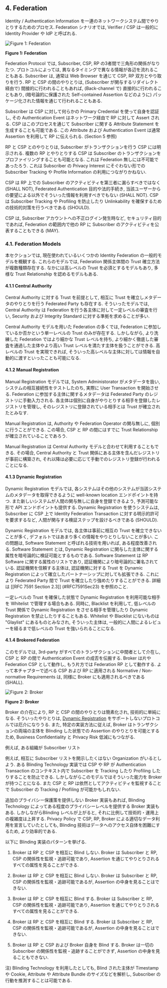 <a name="sec4"></a>

## 4. Federation

Identity / Authentication Information を一連のネットワークシステム間でやりとりするためのプロセス.
Federation シナリオでは, Verifier / CSP は一般的に Identity Provider や IdP と呼ばれる.

<!-- Federation is a process that allows for the conveyance of identity and authentication information across a set of networked systems. In a federation scenario, the verifier or CSP is often known as the *identity provider*, or IdP. -->

![Figure 1: Federation](sp800-63c/media/federation.png)

**Figure 1: Federation**

Federation Protocol では, Subscriber, CSP, RP の3者間で三角形の関係がなりたつ.
プロトコルによっては, 異なるタイミングで異なる情報が各辺を流れることもある.
Subscriber は, 通常は Web Browser を通じて CSP, RP 双方とやり取りを行う.
RP と CSP の間のやりとりは, (Subscriber が関与するリダイレクト経由で) 間接的に行われることもあれば, (Back-channel で) 直接的に行われることもあり, (暗号論的に保護された Self-contained Assertion などのように) パッケージ化された情報を通じて行われることもある.

<!-- In a federation protocol, a triangle is formed between the subscriber, the CSP, and the RP (Figure 1). Depending on the specifics of the protocol, different information passes across each leg of the triangle at different times. The subscriber communicates with both the CSP and the RP, usually through a web browser. The RP communicates with the CSP, though this communication can happen indirectly (through redirects involving the subscriber), directly (through a back-channel connection), or via a packaged information bundle (such as a cryptographically protected and self-contained assertion). -->

Subscriber は CSP に対して何らかの Primary Credential を使って自身を認証し, その Authentication Event はネットワーク経由で RP に対して Assert される.
CSP はこのプロセスを通じて Subscriber に関する Attribute Statement を生成することも可能である.
この Attribute および Authentication Event は通常 Assertion を利用して RP に伝えられる. (Section 5 参照)

<!-- The subscriber authenticates to the CSP using some form of primary credential, and then that authentication event is asserted to the RP across the network. The CSP can also make attribute statements about the subscriber as part of this process. These attributes and authentication event information are usually carried to the RP through the use of an assertion (see section 5.). -->

RP と CSP とのやりとりは, Subscriber がトランザクションを行う CSP には明示される.
複数の RP とやりとりする CSP は Subscriber のトランザクションをプロファイリングすることも可能となる.
これは Federation 無しには不可能であったろう.
これは Subscriber の Privacy Interest にそぐわない形での Subscriber Tracking や Profile Information の利用につながりかねない.

<!-- The RP communication with the CSP reveals to the CSP where the subscriber is conducting a transaction. Communications from multiple RPs allow the CSP to build a profile of subscriber transactions that would not have existed absent federation. This aggregation could enable new capabilities for subscriber tracking and use of profile information that do not align with the privacy interests of the subscribers. -->

CSP は RP 上での Subscriber のアクティビティを第三者に漏らすべきではなく (SHALL NOT), Federated Authentication 目的や法的手続き, 当該ユーザーからの要望による以外でそういった情報を利用すべきでもない (SHALL NOT).
CSP は Subscriber Tracking や Profiling を防止したり Unlinkability を確保するための技術的対策を行うべきである (SHOULD).

<!-- The CSP SHALL NOT disclose information on subscriber activities at an RP to any party, nor use the information for any purpose other than federated authentication, to comply with law or legal process, or in the case of a specific user request for the information. The CSP SHOULD employ technical measures to provide unlinkability and prevent subscriber activity tracking and profiling. -->

CSP は, Subscriber アカウントへの不正ログイン発生時など, セキュリティ目的であれば, Federation の範囲内で他の RP に Subscriber のアクティビティを公表することもできる (MAY).

<!-- A CSP MAY disclose information on subscriber activities to other RPs within the federation for security purposes such as communication of compromised subscriber accounts. -->

### 4.1. Federation Models

本セクションでは, 現在使われているいくつかの Identity Federation の一般的モデルを概観する.
これらのモデルでは, Federation 関係主体間の Trust 確立方法が複数種類存在する.
なかには高レベルの Trust を必須とするモデルもあり, 多様な Trust Relationship を認めるモデルもある.

<!-- This section provides an overview of a few common models of identity federation currently in use. In these models, trust is established between members of the federation in several different ways. Some models mandate that federated parties have a high level of trust. Other models allow for parties with a diversity of trust relationships. -->

#### 4.1.1 Central Authority

Central Authority に対する Trust を前提として, 相互に Trust を確立しメタデータのやりとりを行う Federated Party も存在する.
そういったモデルでは, Central Authority は Federation を行う各主体に対して一定レベルの審査を行い, Security および Integrity Standard に対する準拠を求めることが多い.

<!-- Some federated parties trust a central authority to make trust decisions for them and communicate metadata between parties. In this model, the central authority generally conducts some level of vetting on each party in the federation to verify compliance with predetermined security and integrity standards. -->

Central Authority モデルを用いた Federation の多くでは, Federation に参加しているか否かという単一レベルの Trust のみが存在する.
しかしながら, より洗練した Federation ではより細かな Trust レベルを持ち, より細かく徹底した審査を通過した主体やより高い Trust レベルを満たす主体を扱うことができる.
高レベルの Trust を実現できれば, そういった高レベルな主体に対しては情報を自動的に渡すといったことも可能になる.

<!-- Most federations using the central authority model have a single level of trust - either parties are in the federation or they are not. However, more sophisticated federations have multiple tiers of trust which can be used by federated parties to tell whether other parties in the federation have been more thoroughly vetted or have some common purpose that justifies a higher level of trust. This higher level of trust makes some parties in the federation more likely to automatically release information about their users to the parties in the higher tiers. -->

#### 4.1.2 Manual Registration

Manual Registration モデルでは, System Administorator がメタデータを扱い, システムの相互接続性をテストしたのち, 実際に User Transaction を開始させる.
Federation に参加する主体に関するメタデータは Federated Party のレジストリに手動入力される.
各主体は個別に自身がやりとりする相手を登録したレジストリを管理し, そのレジストリに登録されている相手とは Trust が確立されたとみなす.

<!-- In the manual registration model of federation, system administrators communicate metadata and test system interoperability before transactions take place between users over the wire. Metadata for each party who wishes to participate is manually input into a registry of federated parties. Each party maintains their own registry of other parties whom they have deemed trustworthy. -->

Manual Registration は, Authority や Federation Operator の関与無しに, 個別に行うことができる.
この場合, CSP と RP の間にはすでに Trust Relationship が確立されていることであろう.

<!-- Manual registration can take place on a case by case basis without any authority or federation operator in place. In this case, an existing pairwise trust relationship is generally already in place between the CSP and the RP. -->

Manual Registration は Central Authority モデルと合わせて利用することもできる.
その場合, Central Authority と Trust 関係にある主体を含んだレジストリが事前に構築され, それ以降は必要に応じて手動でのレジストリ登録が行われることになる.

<!-- Manual registration can work in concert with a central authority model. In this case, a registry is pre-populated with parties trusted by the central authority, and more parties are added manually on an as-needed basis. -->

#### <a name="dynamic-registration"></a> 4.1.3 Dynamic Registration

Dynamic Registration モデルでは, 各システムはその他のシステムが当該システムのメタデータを取得できるように well-known location エンドポイントを持つ.
また新しいシステムが人間の関与無しに自身を登録できるよう, 予測可能な形で API エンドポイントも提供する.
Dynamic Registration を使うシステムは, Subscriber に CSP 上で Identity Federation Transaction に対する明示的許可を要求するなど, 人間が関与する検証ステップを設けるべきである (SHOULD).

<!-- In the dynamic registration model of federation, systems have a well-known location where other systems can find their metadata. They also have predictable API endpoints where new systems can register themselves without human involvement. Systems that make use of dynamic registration SHOULD require verifiable human interaction, such as the approval of the identity federation transaction by the authenticated subscriber at the CSP. -->

Dynamic Registration モデルでは, 各主体は事前に相互の Trust を確立できないことが多く, デフォルトではあまり多くの情報をやりとりしないことが多い.
この問題は, Software Statement と呼ばれる技術を用いれば, ある程度改善される.
Software Statement とは, Dynamic Registration に関与した主体に関する属性を暗号論的に検証可能とするものである.
Software Statement は RP Software に関する属性のリストであり, 認証機関により暗号論的に署名されている.
認証機関を信頼する主体は, 認証機関に対する Trust を Dynamic Registration によって確立したパートナーシップに対しても拡張できる.
これにより Federated Party 間で Trust を確立したり強めたりすることができる.
詳細は [[RFC 7591 Section 2.3]] (#RFC7591Sec23) を参照のこと.

<!-- Frequently, parties in a dynamic registration model have no way to trust each other ahead of time, so little information is exchanged by default. This problem is somewhat mitigated by a technology called software statements, which allow federated parties to cryptographically verify some attributes of the parties involved in dynamic registration. Software statements are lists of attributes describing the RP software, cryptographically signed by certifying bodies. Because both parties trust the certifying body, that trust can be extended to the other party in the dynamic registration partnership.  This allows trust to be established or elevated between the federating parties. See [[RFC 7591 Section 2.3]] (#RFC7591Sec23) for more information. -->

一定レベルの Trust を確保した状態で Dynamic Registration を利用可能な相手を Whitelist で管理する場合もある.
同時に, Blacklist を利用して, 低レベルの Trust 関係で Dynamic Registration をさせる相手を管理したり Dynamic Registration を禁止したりすることもある.
Whitelist や Blacklist にないものは "Glaylist" にあるものとみなされ, そういった主体は, 一般的に人間によるレビューを経るまで低レベルの Trust を強いられることになる.

<!-- Many federated parties establish whitelists of other federated parties who may dynamically register with some predetermined level of trust. They also establish blacklists of federated parties who may be allowed dynamically register with a low level of trust, or who may not be allowed to dynamically register at all. Everything that is not on a whitelist or a blacklist can be considered to be in a gray area or on a "graylist." Graylisted parties generally start out with a low level of trust until they can be reviewed by a human who can determine an appropriate level of trust. -->

#### 4.1.4 Brokered Federation

このモデルでは, 3rd-party がすべてのトランザクションに中間者として介在し, CSP と RP の間で Authentication Event の成否を伝搬する.
Broker は片や Federation CSP として動作し, もう片方では Federation RP として動作する.
よって本チャプターで述べる CSP および RP に適用される Normative / Non-normative Requirements は, 同様に Broker にも適用されるべきである (SHALL).

<!-- In this model, a third-party sits in the middle of the transaction and communicates the success or failure of an authentication event at the CSP to the RP. Effectively, a broker functions as a federation CSP on one side and a federation RP on the other side. Therefore, all normative and non-normative requirements that apply to CSPs and RPs in this chapter SHALL apply to the broker. -->

![Figure 2: Broker](sp800-63c/media/broker.png)

**Figure 2: Broker**

Broker の介在により, RP と CSP の間のやりとりは簡素化され, 技術的に単純になる.
そういったやりとりは, [Dynamic Registration](#dynamic-registration) をサポートしないプロトコルでは厄介になりうる.
また, 特定の実装方法に従えば, Broker はトランザクションの両端の主体を Blinding した状態での Assertion のやりとりを可能とするため, Business Confidentiality と Privacy Risk 低減にもつながる.

<!-- Brokers can enable simplified technical integrations between the RP and CSP by eliminating the need for multiple point to point integrations, which can be onerous for protocols which do not support [dynamic registration](#dynamic-registration). If implemented in very specific ways, brokers can also provide some business confidentiality and transfer some of the privacy risks of point to point federation described above by passing the assertions while blinding the participants on either side of the transaction to each other. -->

例えば, ある組織が Subscriber リスト

例えば, 相互に Subscriber リストを開示したくはない Organization がいるとしよう.
ある Blinding Technology 実装では CSP や RP が Authentication Transaction のコンテキスト内で Subscriber を Tracking したり Profiling したりすることを防止できる.
しかしながらこのモデルではそういった能力を Broker が持つことになる.
また CSP と RP は依然としてアクティビティを監視することで Subscriber の Tracking / Profiling が可能かもしれない.

<!-- For example, organizations may not wish to reveal their subscriber lists to each other. Some implementations of blinding technology can prevent CSPs or RPs from tracking and profiling subscribers within the context of an authentication transaction. However, the broker model transfers this tracking and profiling capability to the broker itself. Additionally, CSPs and RPs may still be able to track and profile subscribers through activity monitoring. -->

追加のプライバシー保護策を提供しない Broker 実装もあれば, Blinding Technology によってある程度のプライバシーレベルを提供する Broker 実装もある.
しかしながらBlinding レベルが上がると, それに比例して技術的・運用上の複雑度は上昇する.
Privacy Policy で CSP, RP, Broker による適切なデータ利用を宣言していたとしても, Blinding 技術はデータへのアクセス自体を困難にするため, より効率的である.

<!-- While some broker deployments offer no additional privacy protection, some can offer limited additional levels of privacy to the subscriber through a variety of blinding technologies.  However, as the level of blinding increases, so does the technical and operational implementation complexity.
Privacy policies may dictate appropriate use by the CSP, RP, and the broker, but blinding technology can increase effectiveness of these policies by making the data more difficult to access. -->

以下に Blinding 実装のパターンを挙げる.

<!-- The following list illustrates a spectrum of blinding implementations: -->

1. Broker は RP と CSP を相互に Blind しない. Broker は Subscriber と RP, CSP の関係性を監視・追跡可能であり, Assertion を通じてやりとりされるすべての属性を見ることができる.
<!-- 1. The broker does not blind the RP and CSP from one another. The broker is able to monitor and track all subscriber relationships between the RPs and CSPs, and has visibility into any attributes it is transmitting in the assertion. -->

2. Broker は RP と CSP を相互に Blind しない. Broker は Subscriber と RP, CSP の関係性を監視・追跡可能であるが, Assertion の中身を見ることはできない.
<!-- 2. The broker does not blind the RP and CSP from one another. The broker is able to monitor and track all subscriber relationships between the RPs and CSPs, but has no visibility into any attributes it is transmitting in the assertion. -->

3. Broker は RP と CSP を相互に Blind する. Broker は Subscriber と RP, CSP の関係性を監視・追跡可能であり, Assertion を通じてやりとりされるすべての属性を見ることができる.
<!-- 3. The broker blinds the RP and CSP from each other. The broker is able to monitor and track all subscriber relationships between the RPs and CSPs, and has visibility into any attributes it is transmitting in the assertion. -->

4. Broker は RP と CSP を相互に Blind する. Broker は Subscriber と RP, CSP の関係性を監視・追跡可能であるが, Assertion の中身を見ることはできない.
<!-- 4. The broker blinds the RP and CSP from each other. The broker is able to monitor and track all subscriber relationships between the RPs and CSPs, but has no visibility into any attributes it is transmitting in the assertion. -->

5. Broker は RP と CSP および Broker 自身を Blind する. Broker は一切の Subscriber の関係性を監視・追跡することができず, Assertion の中身を見ることもできない.
<!-- 5. The broker blinds the RP, CSP, and itself. The broker cannot monitor or track any subscriber relationships, and has no visibility into any attributes it is transmitting in the assertion. -->

注) Blinding Technology を利用したとしても, Blind された主体が Timestamp や Cookie, Attribute や Attribute Bundle のサイズなどを解析し, Subscriber の行動を推測することは可能である.

<!-- NOTE: even with the use of blinding technologies, it is often possible for a blinded party to deduce subscriber behavior patterns through analysis of timestamps, cookies, attributes, or attribute bundle sizes. -->
